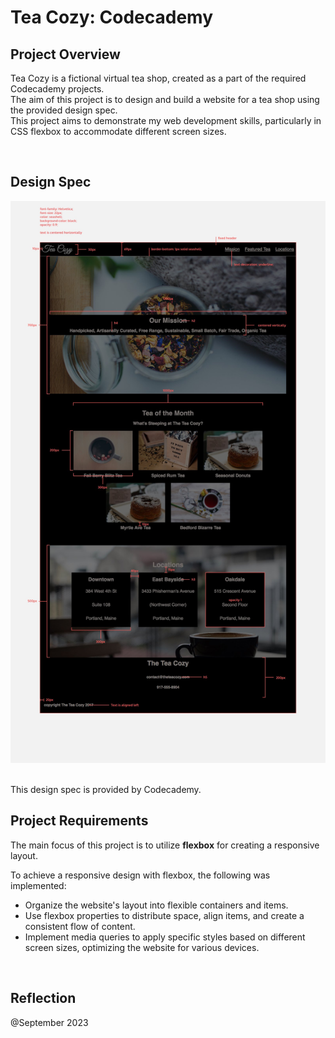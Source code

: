 # Tea Cozy: Codecademy


## Project Overview
Tea Cozy is a fictional virtual tea shop, created as a part of the required Codecademy projects. 
<br>
The aim of this project is to design and build a website for a tea shop using the provided design spec. 
<br>
This project aims to demonstrate my web development skills, particularly in CSS flexbox to accommodate different screen sizes.

<br>

## Design Spec
![Tea Cozy Design Spec](./assets/design-specs.jpg)

<br>
This design spec is provided by Codecademy.

<br>

## Project Requirements
The main focus of this project is to utilize **flexbox** for creating a responsive layout.

To achieve a responsive design with flexbox, the following was implemented:

- Organize the website's layout into flexible containers and items.
- Use flexbox properties to distribute space, align items, and create a consistent flow of content.
- Implement media queries to apply specific styles based on different screen sizes, optimizing the website for various devices.

<br>

## Reflection
@September 2023